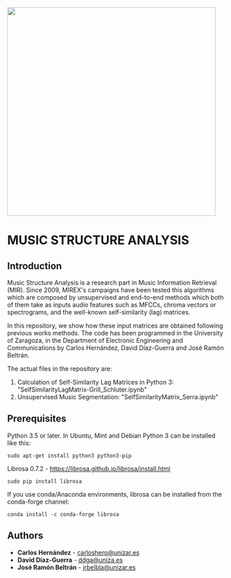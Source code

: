 <img src="https://www.unizar.es/sites/default/files/identidadCorporativa/imagen/logoUZ.png"  width="480">

# MUSIC STRUCTURE ANALYSIS

## Introduction
Music Structure Analysis is a research part in Music Information Retrieval (MIR). Since 2009, MIREX's campaigns have been tested this algorithms which are composed by unsupervised and end-to-end methods which both of them take as inputs audio features such as MFCCs, chroma vectors or spectrograms, and the well-known self-similarity (lag) matrices.

In this repository, we show how these input matrices are obtained following previous works methods. The code has been programmed in the University of Zaragoza, in the Department of Electronic Engineering and Communications by Carlos Hernández, David Díaz-Guerra and José Ramón Beltrán.

The actual files in the repository are:
1. Calculation of Self-Similarity Lag Matrices in Python 3: "SelfSimilarityLagMatrix-Grill_Schluter.ipynb"
2. Unsupervised Music Segmentation: "SelfSimilarityMatrix_Serra.ipynb"


## Prerequisites

Python 3.5 or later. In Ubuntu, Mint and Debian Python 3 can be installed like this:

```
sudo apt-get install python3 python3-pip
```

Librosa 0.7.2 - https://librosa.github.io/librosa/install.html

```
sudo pip install librosa
```

If you use conda/Anaconda environments, librosa can be installed from the conda-forge channel:

```
conda install -c conda-forge librosa
```


## Authors

* **Carlos Hernández** - carloshero@unizar.es
* **David Díaz-Guerra** - ddga@uniza.es
* **José Ramón Beltrán** - jrbelbla@unizar.es


